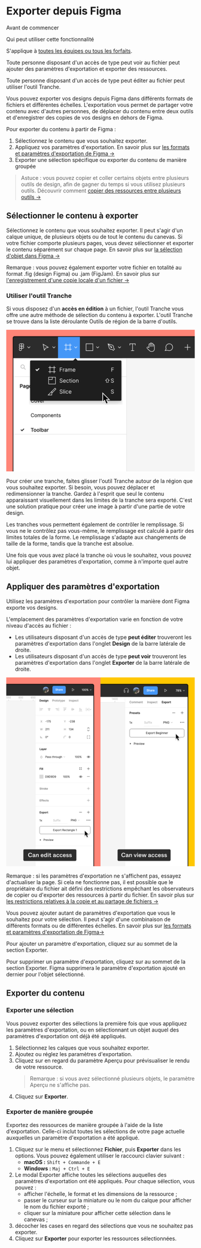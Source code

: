 # Exporter depuis Figma

Avant de commencer

Qui peut utiliser cette fonctionnalité

S'applique à [toutes les équipes ou tous les forfaits](https://help.figma.com/hc/en-us/articles/360040328273-Choose-a-Figma-Plan).

Toute personne disposant d'un accès de type peut voir au fichier peut ajouter des paramètres d'exportation et exporter des ressources.

Toute personne disposant d'un accès de type peut éditer au fichier peut utiliser l'outil Tranche.

Vous pouvez exporter vos designs depuis Figma dans différents formats de fichiers et différentes échelles. L'exportation vous permet de partager votre contenu avec d'autres personnes, de déplacer du contenu entre deux outils et d'enregistrer des copies de vos designs en dehors de Figma.

Pour exporter du contenu à partir de Figma :

1. Sélectionnez le contenu que vous souhaitez exporter.
2. Appliquez vos paramètres d'exportation. En savoir plus sur [les formats et paramètres d'exportation de Figma →](https://help.figma.com/hc/en-us/articles/13402894554519)
3. Exporter une sélection spécifique ou exporter du contenu de manière groupée

> Astuce : vous pouvez copier et coller certains objets entre plusieurs outils de design, afin de gagner du temps si vous utilisez plusieurs outils. Découvrir comment [copier des ressources entre plusieurs outils →](https://help.figma.com/hc/en-us/articles/360040030374)

## Sélectionner le contenu à exporter

Sélectionnez le contenu que vous souhaitez exporter. Il peut s'agir d'un calque unique, de plusieurs objets ou de tout le contenu du canevas. Si votre fichier comporte plusieurs pages, vous devez sélectionner et exporter le contenu séparément sur chaque page. En savoir plus sur [la sélection d'objet dans Figma →](https://help.figma.com/hc/en-us/articles/360040449873-Select-layers-and-objects)

Remarque : vous pouvez également exporter votre fichier en totalité au format .fig (design Figma) ou .jam (FigJam). En savoir plus sur [l'enregistrement d'une copie locale d'un fichier →](https://help.figma.com/hc/en-us/articles/8403626871063-Save-a-local-copy-of-files)

### Utiliser l'outil Tranche

Si vous disposez d'un **accès en édition** à un fichier, l'outil Tranche vous offre une autre méthode de sélection du contenu à exporter. L'outil Tranche se trouve dans la liste déroulante Outils de région de la barre d'outils.

![Outil Slice](./links/slice-tool.png)

Pour créer une tranche, faites glisser l'outil Tranche autour de la région que vous souhaitez exporter. Si besoin, vous pouvez déplacer et redimensionner la tranche. Gardez à l'esprit que seul le contenu apparaissant visuellement dans les limites de la tranche sera exporté. C'est une solution pratique pour créer une image à partir d'une partie de votre design.

Les tranches vous permettent également de contrôler le remplissage. Si vous ne le contrôlez pas vous-même, le remplissage est calculé à partir des limites totales de la forme. Le remplissage s'adapte aux changements de taille de la forme, tandis que la tranche est absolue.

Une fois que vous avez placé la tranche où vous le souhaitez, vous pouvez lui appliquer des paramètres d'exportation, comme à n'importe quel autre objet.

## Appliquer des paramètres d'exportation

Utilisez les paramètres d'exportation pour contrôler la manière dont Figma exporte vos designs.

L'emplacement des paramètres d'exportation varie en fonction de votre niveau d'accès au fichier :

- Les utilisateurs disposant d'un accès de type **peut éditer** trouveront les paramètres d'exportation dans l'onglet **Design** de la barre latérale de droite.
- Les utilisateurs disposant d'un accès de type **peut voir** trouveront les paramètres d'exportation dans l'onglet **Exporter** de la barre latérale de droite.

![Paramètres d'export](./links/frame-export.png)

Remarque : si les paramètres d'exportation ne s'affichent pas, essayez d'actualiser la page. Si cela ne fonctionne pas, il est possible que le propriétaire du fichier ait défini des restrictions empêchant les observateurs de copier ou d'exporter des ressources à partir du fichier. En savoir plus sur [les restrictions relatives à la copie et au partage de fichiers →](https://help.figma.com/hc/en-us/articles/360040045574)

Vous pouvez ajouter autant de paramètres d'exportation que vous le souhaitez pour votre sélection. Il peut s'agir d'une combinaison de différents formats ou de différentes échelles. En savoir plus sur [les formats et paramètres d'exportation de Figma→](https://help.figma.com/hc/en-us/articles/13402894554519)

Pour ajouter un paramètre d'exportation, cliquez sur au sommet de la section Exporter.

Pour supprimer un paramètre d'exportation, cliquez sur au sommet de la section Exporter. Figma supprimera le paramètre d'exportation ajouté en dernier pour l'objet sélectionné.

## Exporter du contenu

### Exporter une sélection

Vous pouvez exporter des sélections la première fois que vous appliquez les paramètres d'exportation, ou en sélectionnant un objet auquel des paramètres d'exportation ont déjà été appliqués.

1. Sélectionnez les calques que vous souhaitez exporter.
2. Ajoutez ou réglez les paramètres d'exportation.
3. Cliquez sur en regard du paramètre Aperçu pour prévisualiser le rendu de votre ressource.
   > Remarque : si vous avez sélectionné plusieurs objets, le paramètre Aperçu ne s'affiche pas.
4. Cliquez sur **Exporter**.

### Exporter de manière groupée

Exportez des ressources de manière groupée à l'aide de la liste d'exportation. Celle-ci inclut toutes les sélections de votre page actuelle auxquelles un paramètre d'exportation a été appliqué.

1. Cliquez sur le menu et sélectionnez **Fichier**, puis **Exporter** dans les options. Vous pouvez également utiliser le raccourci clavier suivant :
    - **macOS :** `Shift + Commande + E`
    - **Windows :** `Maj + Ctrl + E`
2. Le modal Exporter affiche toutes les sélections auquelles des paramètres d'exportation ont été appliqués. Pour chaque sélection, vous pouvez :
    - afficher l'échelle, le format et les dimensions de la ressource ;
    - passer le curseur sur la miniature ou le nom du calque pour afficher le nom du fichier exporté ;
    - cliquer sur la miniature pour afficher cette sélection dans le canevas ;
3. décocher les cases en regard des sélections que vous ne souhaitez pas exporter.
4. Cliquez sur **Exporter** pour exporter les ressources sélectionnées.
